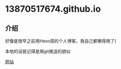 # 13870517674.github.io
## 介绍

好像是很早之前用Hexo搭的个人博客，我自己都懒得用了(

本地的话我记得是用git推送的貌似

[网站](https://13870517674.github.io/archives/)
